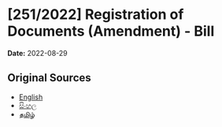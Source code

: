 # [251/2022] Registration of Documents (Amendment) - Bill

**Date:** 2022-08-29

## Original Sources

- [English](https://documents.gov.lk/view/bills/2022/8/251-2022_E.pdf)
- [සිංහල](https://documents.gov.lk/view/bills/2022/8/251-2022_S.pdf)
- [தமிழ்](https://documents.gov.lk/view/bills/2022/8/251-2022_T.pdf)
